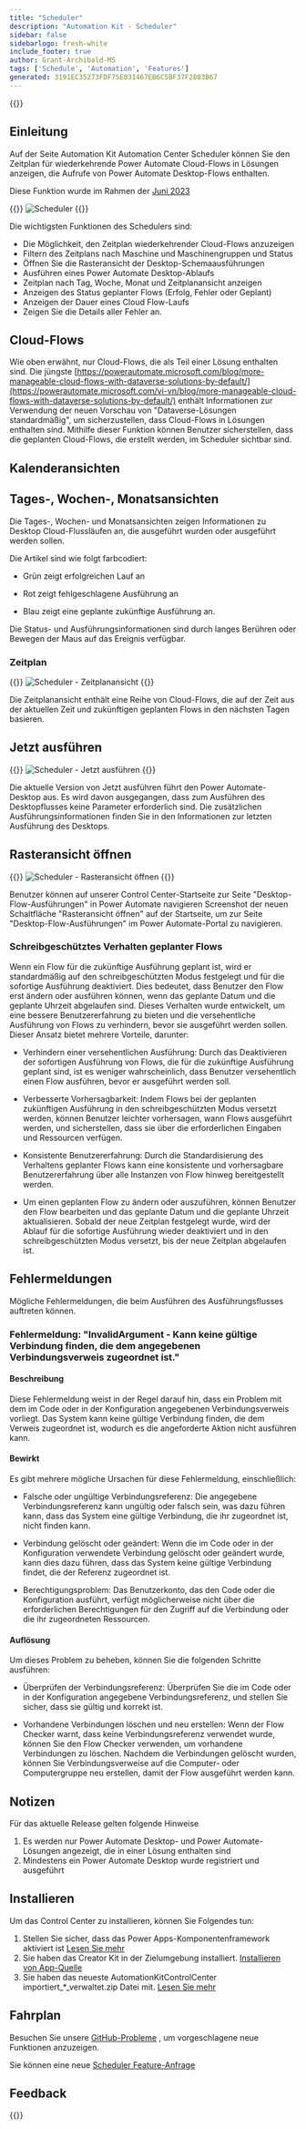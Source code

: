 ```yaml
---
title: "Scheduler"
description: "Automation Kit - Scheduler"
sidebar: false
sidebarlogo: fresh-white
include_footer: true
author: Grant-Archibald-MS
tags: ['Schedule', 'Automation', 'Features']
generated: 3191EC35273FDF75E031467EB6C5BF37F2883B67
---
```


{{<toc>}}

## Einleitung

Auf der Seite Automation Kit Automation Center Scheduler können Sie den Zeitplan für wiederkehrende Power Automate Cloud-Flows in Lösungen anzeigen, die Aufrufe von Power Automate Desktop-Flows enthalten.

Diese Funktion wurde im Rahmen der [Juni 2023](/de/releases/june-2023)

{{<border>}}
![Scheduler](/images/schedule.png)
{{</border>}}

Die wichtigsten Funktionen des Schedulers sind:

- Die Möglichkeit, den Zeitplan wiederkehrender Cloud-Flows anzuzeigen
- Filtern des Zeitplans nach Maschine und Maschinengruppen und Status
- Öffnen Sie die Rasteransicht der Desktop-Schemaausführungen
- Ausführen eines Power Automate Desktop-Ablaufs
- Zeitplan nach Tag, Woche, Monat und Zeitplanansicht anzeigen
- Anzeigen des Status geplanter Flows (Erfolg, Fehler oder Geplant)
- Anzeigen der Dauer eines Cloud Flow-Laufs
- Zeigen Sie die Details aller Fehler an.

## Cloud-Flows

Wie oben erwähnt, nur Cloud-Flows, die als Teil einer Lösung enthalten sind. Die jüngste [https://powerautomate.microsoft.com/blog/more-manageable-cloud-flows-with-dataverse-solutions-by-default/](https://powerautomate.microsoft.com/vi-vn/blog/more-manageable-cloud-flows-with-dataverse-solutions-by-default/) enthält Informationen zur Verwendung der neuen Vorschau von "Dataverse-Lösungen standardmäßig", um sicherzustellen, dass Cloud-Flows in Lösungen enthalten sind. Mithilfe dieser Funktion können Benutzer sicherstellen, dass die geplanten Cloud-Flows, die erstellt werden, im Scheduler sichtbar sind.

## Kalenderansichten

## Tages-, Wochen-, Monatsansichten

Die Tages-, Wochen- und Monatsansichten zeigen Informationen zu Desktop Cloud-Flussläufen an, die ausgeführt wurden oder ausgeführt werden sollen.

Die Artikel sind wie folgt farbcodiert:

- Grün zeigt erfolgreichen Lauf an

- Rot zeigt fehlgeschlagene Ausführung an

- Blau zeigt eine geplante zukünftige Ausführung an.

Die Status- und Ausführungsinformationen sind durch langes Berühren oder Bewegen der Maus auf das Ereignis verfügbar.

### Zeitplan

{{<border>}}
![Scheduler - Zeitplanansicht](/images/scheduler-schedule-view.png)
{{</border>}}

Die Zeitplanansicht enthält eine Reihe von Cloud-Flows, die auf der Zeit aus der aktuellen Zeit und zukünftigen geplanten Flows in den nächsten Tagen basieren.

## Jetzt ausführen

{{<border>}}
![Scheduler - Jetzt ausführen](/images/scheduler-run-now.png?v=1)
{{</border>}}

Die aktuelle Version von Jetzt ausführen führt den Power Automate-Desktop aus. Es wird davon ausgegangen, dass zum Ausführen des Desktopflusses keine Parameter erforderlich sind. Die zusätzlichen Ausführungsinformationen finden Sie in den Informationen zur letzten Ausführung des Desktops.

## Rasteransicht öffnen

{{<border>}}
![Scheduler - Rasteransicht öffnen](/images/scheduler-open-grid-view.png)
{{</border>}}

Benutzer können auf unserer Control Center-Startseite zur Seite "Desktop-Flow-Ausführungen" in Power Automate navigieren
Screenshot der neuen Schaltfläche "Rasteransicht öffnen" auf der Startseite, um zur Seite "Desktop-Flow-Ausführungen" im Power Automate-Portal zu navigieren.

### Schreibgeschütztes Verhalten geplanter Flows

Wenn ein Flow für die zukünftige Ausführung geplant ist, wird er standardmäßig auf den schreibgeschützten Modus festgelegt und für die sofortige Ausführung deaktiviert. Dies bedeutet, dass Benutzer den Flow erst ändern oder ausführen können, wenn das geplante Datum und die geplante Uhrzeit abgelaufen sind. Dieses Verhalten wurde entwickelt, um eine bessere Benutzererfahrung zu bieten und die versehentliche Ausführung von Flows zu verhindern, bevor sie ausgeführt werden sollen.
Dieser Ansatz bietet mehrere Vorteile, darunter:

- Verhindern einer versehentlichen Ausführung: Durch das Deaktivieren der sofortigen Ausführung von Flows, die für die zukünftige Ausführung geplant sind, ist es weniger wahrscheinlich, dass Benutzer versehentlich einen Flow ausführen, bevor er ausgeführt werden soll.

- Verbesserte Vorhersagbarkeit: Indem Flows bei der geplanten zukünftigen Ausführung in den schreibgeschützten Modus versetzt werden, können Benutzer leichter vorhersagen, wann Flows ausgeführt werden, und sicherstellen, dass sie über die erforderlichen Eingaben und Ressourcen verfügen.

- Konsistente Benutzererfahrung: Durch die Standardisierung des Verhaltens geplanter Flows kann eine konsistente und vorhersagbare Benutzererfahrung über alle Instanzen von Flow hinweg bereitgestellt werden.

- Um einen geplanten Flow zu ändern oder auszuführen, können Benutzer den Flow bearbeiten und das geplante Datum und die geplante Uhrzeit aktualisieren. Sobald der neue Zeitplan festgelegt wurde, wird der Ablauf für die sofortige Ausführung wieder deaktiviert und in den schreibgeschützten Modus versetzt, bis der neue Zeitplan abgelaufen ist.

## Fehlermeldungen

Mögliche Fehlermeldungen, die beim Ausführen des Ausführungsflusses auftreten können.

### Fehlermeldung: "InvalidArgument - Kann keine gültige Verbindung finden, die dem angegebenen Verbindungsverweis zugeordnet ist."

#### Beschreibung

Diese Fehlermeldung weist in der Regel darauf hin, dass ein Problem mit dem im Code oder in der Konfiguration angegebenen Verbindungsverweis vorliegt. Das System kann keine gültige Verbindung finden, die dem Verweis zugeordnet ist, wodurch es die angeforderte Aktion nicht ausführen kann.

#### Bewirkt

Es gibt mehrere mögliche Ursachen für diese Fehlermeldung, einschließlich:

- Falsche oder ungültige Verbindungsreferenz: Die angegebene Verbindungsreferenz kann ungültig oder falsch sein, was dazu führen kann, dass das System eine gültige Verbindung, die ihr zugeordnet ist, nicht finden kann.

- Verbindung gelöscht oder geändert: Wenn die im Code oder in der Konfiguration verwendete Verbindung gelöscht oder geändert wurde, kann dies dazu führen, dass das System keine gültige Verbindung findet, die der Referenz zugeordnet ist.

- Berechtigungsproblem: Das Benutzerkonto, das den Code oder die Konfiguration ausführt, verfügt möglicherweise nicht über die erforderlichen Berechtigungen für den Zugriff auf die Verbindung oder die ihr zugeordneten Ressourcen.

#### Auflösung

Um dieses Problem zu beheben, können Sie die folgenden Schritte ausführen:

- Überprüfen der Verbindungsreferenz: Überprüfen Sie die im Code oder in der Konfiguration angegebene Verbindungsreferenz, und stellen Sie sicher, dass sie gültig und korrekt ist.

- Vorhandene Verbindungen löschen und neu erstellen: Wenn der Flow Checker warnt, dass keine Verbindungsreferenz verwendet wurde, können Sie den Flow Checker verwenden, um vorhandene Verbindungen zu löschen. Nachdem die Verbindungen gelöscht wurden, können Sie Verbindungsverweise auf die Computer- oder Computergruppe neu erstellen, damit der Flow ausgeführt werden kann.

## Notizen

Für das aktuelle Release gelten folgende Hinweise

1. Es werden nur Power Automate Desktop- und Power Automate-Lösungen angezeigt, die in einer Lösung enthalten sind
1. Mindestens ein Power Automate Desktop wurde registriert und ausgeführt

## Installieren

Um das Control Center zu installieren, können Sie Folgendes tun:

1. Stellen Sie sicher, dass das Power Apps-Komponentenframework aktiviert ist <a href="https://learn.microsoft.com/power-apps/developer/component-framework/component-framework-for-canvas-apps#enable-the-power-apps-component-framework-feature" target="_blank">Lesen Sie mehr</a>
1. Sie haben das Creator Kit in der Zielumgebung installiert. <a href="https://appsource.microsoft.com/product/dynamics-365/microsoftpowercatarch.creatorkit1" target="_blank">Installieren von App-Quelle</a>
1. Sie haben das neueste AutomationKitControlCenter importiert_*_verwaltet.zip Datei mit. <a href='https://learn.microsoft.com/power-apps/maker/data-platform/import-update-export-solutions' target="_blank">Lesen Sie mehr</a>

## Fahrplan

Besuchen Sie unsere <a href="https://github.com/microsoft/powercat-automation-kit/issues?q=is%3Aissue+is%3Aopen+label%3Ascheduler" target="_blank">GitHub-Probleme</a> , um vorgeschlagene neue Funktionen anzuzeigen.

Sie können eine neue <a href="https://github.com/microsoft/powercat-automation-kit/issues/new?assignees=&labels=automation-kit%2Cenhancement%2Cscheduler&template=2-automation-kit-feature.yml&title=%5BAutomation+Kit+-+Feature%5D%3A+FEATURE+TITLE" target="_blank">Scheduler Feature-Anfrage</a>

## Feedback

{{<questions name="/content/de/features/scheduler.json" completed="Vielen Dank für Ihr Feedback" showNavigationButtons="false" locale="de">}}
